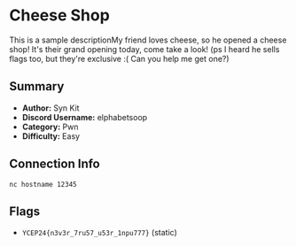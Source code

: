 # Cheese Shop
This is a sample descriptionMy friend loves cheese, so he opened a cheese shop! It's their grand opening today, come take a look! (ps I heard he sells flags too, but they're exclusive :( Can you help me get one?)

## Summary
- **Author:** Syn Kit
- **Discord Username:** elphabetsoop 
- **Category:** Pwn
- **Difficulty:** Easy
  
## Connection Info
`nc hostname 12345`

## Flags
- `YCEP24{n3v3r_7ru57_u53r_1npu777}` (static)
